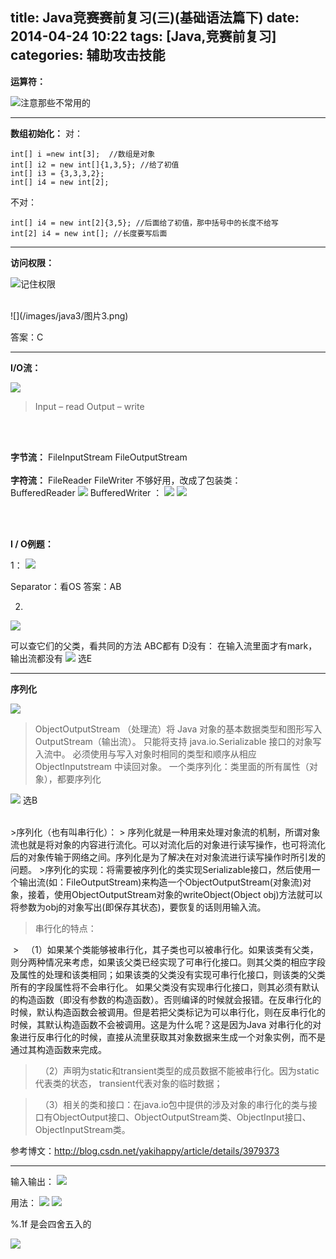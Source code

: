 title: Java竞赛赛前复习(三)(基础语法篇下)
date: 2014-04-24 10:22
tags: [Java,竞赛前复习]
categories: 辅助攻击技能
---


<b>运算符：</b>

![注意那些不常用的](/images/java3/图片1.png)


---

<b>数组初始化：</b>
对：
```
int[] i =new int[3];  //数组是对象  
int[] i2 = new int[]{1,3,5}; //给了初值
int[] i3 = {3,3,3,2};
int[] i4 = new int[2];
```
不对：
```
int[] i4 = new int[2]{3,5}; //后面给了初值，那中括号中的长度不给写  
int[2] i4 = new int[]; //长度要写后面
```

---

<b>访问权限：</b>

![记住权限](/images/java3/图片2.png)

</br>
![](/images/java3/图片3.png)

答案：C

---

<b>I/O流：</b>

![](/images/java3/图片4.png)

>Input – read
>Output – write

</br>
</br>

<b>字节流：</b>
FileInputStream  FileOutputStream
</br>
</br>
<b>字符流：</b>
FileReader      FileWriter 
不够好用，改成了包装类：
</br>
BufferedReader 
![](/images/java3/图片5.png)
BufferedWriter ：
![](/images/java3/图片6.png)
![](/images/java3/图片7.png)

</br>
</br>

<b>I / O例题：</b>

1：
![](/images/java3/图片8.png)

Separator：看OS
答案：AB

2.
![](/images/java3/图片10.png) 

可以查它们的父类，看共同的方法
ABC都有
D没有：
	在输入流里面才有mark，输出流都没有
![](/images/java3/图片11.png)
选E

---

<b>序列化</b>

![](/images/java3/图片12.png)

>ObjectOutputStream （处理流）将 Java 对象的基本数据类型和图形写入 OutputStream（输出流）。
>只能将支持 java.io.Serializable 接口的对象写入流中。
>必须使用与写入对象时相同的类型和顺序从相应 ObjectInputstream 中读回对象。
>一个类序列化：类里面的所有属性（对象），都要序列化

![](/images/java3/图片13.png)
选B

</BR>
>序列化（也有叫串行化）：
>	序列化就是一种用来处理对象流的机制，所谓对象流也就是将对象的内容进行流化。可以对流化后的对象进行读写操作，也可将流化后的对象传输于网络之间。序列化是为了解决在对对象流进行读写操作时所引发的问题。
>序列化的实现：将需要被序列化的类实现Serializable接口，然后使用一个输出流(如：FileOutputStream)来构造一个ObjectOutputStream(对象流)对象，接着，使用ObjectOutputStream对象的writeObject(Object obj)方法就可以将参数为obj的对象写出(即保存其状态)，要恢复的话则用输入流。

</BR>

>串行化的特点：

 >   （1）如果某个类能够被串行化，其子类也可以被串行化。如果该类有父类，则分两种情况来考虑，如果该父类已经实现了可串行化接口。则其父类的相应字段及属性的处理和该类相同；如果该类的父类没有实现可串行化接口，则该类的父类所有的字段属性将不会串行化。
如果父类没有实现串行化接口，则其必须有默认的构造函数（即没有参数的构造函数）。否则编译的时候就会报错。在反串行化的时候，默认构造函数会被调用。但是若把父类标记为可以串行化，则在反串行化的时候，其默认构造函数不会被调用。这是为什么呢？这是因为Java 对串行化的对象进行反串行化的时候，直接从流里获取其对象数据来生成一个对象实例，而不是通过其构造函数来完成。

>  （2）声明为static和transient类型的成员数据不能被串行化。因为static代表类的状态， transient代表对象的临时数据；

>  （3）相关的类和接口：在java.io包中提供的涉及对象的串行化的类与接口有ObjectOutput接口、ObjectOutputStream类、ObjectInput接口、ObjectInputStream类。


参考博文：http://blog.csdn.net/yakihappy/article/details/3979373


---

输入输出：
![](/images/java3/图片14.png)

用法：
![](/images/java3/图片15.png)
![](/images/java3/图片16.png)

%.1f 是会四舍五入的

![](/images/java3/图片17.png)